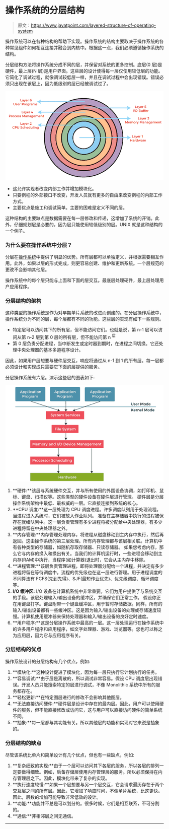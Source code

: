 # 操作系统的分层结构

> 原文：<https://www.javatpoint.com/layered-structure-of-operating-system>

操作系统可以在各种结构的帮助下实现。操作系统的结构主要取决于操作系统的各种常见组件如何相互连接并融合到内核中。根据这一点，我们必须遵循操作系统的结构。

分层结构方法将操作系统分成不同的层，并保留对系统的更多控制。底层(0 层)是硬件，最上层(N 层)是用户界面。这些层的设计使得每一层仅使用较低层的功能。它简化了调试过程，就像调试较低层一样，并且在调试过程中会出现错误。错误必须只出现在该层上，因为低级别的层已经被调试过了。

![Layered Structure of Operating System](img/9df2428878ec5752673e0bf89b0504e3.png)

*   这允许实现者改变内部工作并增加模块化。
*   只要例程的外部接口不改变，开发人员就有更多的自由来改变例程的内部工作方式。
*   主要优点是施工和调试简单。主要的困难是定义不同的层。

这种结构的主要缺点是数据需要在每一层修改和传递，这增加了系统的开销。此外，仔细规划层是必要的，因为层只能使用较低级别的层。UNIX 就是这种结构的一个例子。

### 为什么要在操作系统中分层？

分层在[操作系统](https://www.javatpoint.com/os-tutorial)中提供了明显的优势。所有层都可以单独定义，并根据需要相互作用。此外，如果以层的形式完成，则更容易创建、维护和更新系统。一个层规范的更改不会影响其他层。

操作系统中的每个层只能与上面和下面的层交互。最底层处理硬件，最上层处理用户应用程序。

### 分层结构的架构

这种类型的操作系统是作为对早期单片系统的改进而创建的。在分层操作系统中，操作系统分为不同的层，每个层都有不同的功能。这些层的实现有如下一些规则。

*   特定层可以访问其下的所有层，但不能访问它们。也就是说，第 n-1 层可以访问从第 n-2 层到第 0 层的所有层，但不能访问第 n <sup>层</sup>
*   第 0 层负责分配进程，当中断发生或定时器到期时，在进程之间切换。它还处理中央处理器的基本多道程序设计。

因此，如果用户层想要与硬件层交互，响应将通过从 n-1 到 1 的所有层。每一层都必须设计和实现成只需要它下面的层提供的服务。

分层操作系统有六层。演示这些层的图表如下:

![Layered Structure of Operating System](img/856dcf340a030a697488c0ee7f0e67ed.png)

1.  **硬件:**该层与系统硬件交互，并与所有使用的外围设备协调，如打印机、鼠标、键盘、扫描仪等。这些类型的硬件设备在硬件层进行管理。
    硬件层是分层操作系统架构中最低、最权威的一层。它直接连接到系统的核心。
2.  **CPU 调度:**这一层处理为 CPU 调度进程。许多调度队列用于处理流程。当进程进入系统时，它们被放入作业队列。
    准备在主存储器中执行的进程被保存在就绪队列中。这一层负责管理有多少进程将被分配给中央处理器，有多少进程将留在中央处理器之外。
3.  **内存管理:**内存管理处理内存，将进程从磁盘移动到主内存中执行，然后再返回。这由操作系统的第三层处理。所有内存管理都与该层相关联。计算机中有各种类型的存储器，如随机存取存储器、只读存储器。
    如果您考虑内存，那么它与内存的换入和换出有关。当我们的计算机运行时，一些进程会移动到主内存(RAM)中执行，当程序(如计算器)退出时，它会从主内存中移除。
4.  **进程管理:**该层负责管理进程，即将处理器分配给一个进程，并决定有多少进程将留在等待调度中。流程的优先级也在这一层进行管理。用于进程调度的不同算法有 FCFS(先到先得)、SJF(最短作业优先)、优先级调度、循环调度等。
5.  **I/O 缓冲区:** I/O 设备在计算机系统中非常重要。它们为用户提供了与系统交互的手段。该层处理输入/输出设备的缓冲区，并确保它们正常工作。
    假设你正在用键盘打字。键盘附带一个键盘缓冲区，用于暂时存储数据。同样，所有的输入/输出设备都有一些缓冲区。这是因为输入/输出设备的处理或存储速度较慢。计算机使用缓冲器来保持处理器和输入/输出设备的良好定时速度。
6.  **用户程序:**这是分层操作系统中最高的一层。这一层处理运行在操作系统中的许多用户程序和应用程序，如文字处理器、游戏、浏览器等。您也可以称之为应用层，因为它与应用程序有关。

### 分层结构的优点

操作系统设计的分层结构有几个优点，例如:

1.  **模块化:**这种设计促进了模块化，因为每一层只执行它计划执行的任务。
2.  **容易调试:**由于层是离散的，所以调试非常容易。假设 CPU 调度层出现错误。开发人员只能搜索特定的层进行调试，不像 Monolithic 系统中所有的服务都存在。
3.  **轻松更新:**在特定图层进行的修改不会影响其他图层。
4.  **无法直接访问硬件:**硬件层是设计中存在的最内层。因此，用户可以使用硬件的服务，但不能直接修改或访问它，这与用户可以直接访问硬件的简单系统不同。
5.  **抽象:**每一层都与其功能有关。所以其他层的功能和实现对它来说是抽象的。

### 分层结构的缺点

尽管该系统比单片和简单设计有几个优点，但也有一些缺点，例如:

1.  **复杂细致的实现:**由于一个层可以访问其下各层的服务，所以各层的排列一定要做得细致。例如，后备存储层使用内存管理层的服务。所以必须保持在内存管理层之下。因此，模块化带来了复杂的实现。
2.  **执行速度较慢:**如果一个层想要与另一个层交互，它会请求遍历存在于两个交互层之间的所有层。因此，它增加了响应时间，不像单片系统，比这更快。因此，层数的增加可能导致非常低效的设计。
3.  **功能:**功能并不总是可以划分的。很多时候，它们是相互联系，不可分割的。
4.  **通信:**非相邻层之间无通信。

* * *